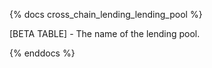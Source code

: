 {% docs cross_chain_lending_lending_pool %}

[BETA TABLE] - The name of the lending pool. 

{% enddocs %}